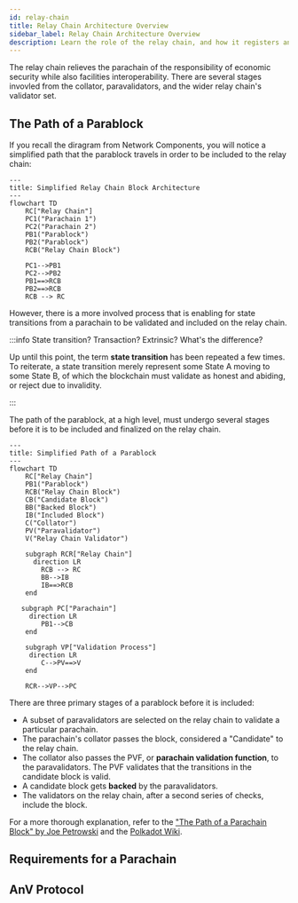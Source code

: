```yaml
---
id: relay-chain
title: Relay Chain Architecture Overview
sidebar_label: Relay Chain Architecture Overview
description: Learn the role of the relay chain, and how it registers and validates parachains.
---
```


The relay chain relieves the parachain of the responsibility of economic security while also facilities interoperability.  There are several stages invovled from the collator, paravalidators, and the wider relay chain's validator set.

## The Path of a Parablock

If you recall the diragram from Network Components, you will notice a simplified path that the parablock travels in order to be included to the relay chain:

```mermaid
---
title: Simplified Relay Chain Block Architecture
---
flowchart TD
    RC["Relay Chain"]
    PC1("Parachain 1")
    PC2("Parachain 2")
    PB1("Parablock")
    PB2("Parablock")
    RCB("Relay Chain Block")

    PC1-->PB1
    PC2-->PB2
    PB1==>RCB
    PB2==>RCB
    RCB --> RC

```

However, there is a more involved process that is enabling for state transitions from a parachain to be validated and included on the relay chain.

:::info State transition? Transaction? Extrinsic? What's the difference?

Up until this point, the term **state transition** has been repeated a few times.  To reiterate, a state transition merely represent some State A moving to some State B, of which the blockchain must validate as honest and abiding, or reject due to invalidity.

:::

The path of the parablock, at a high level, must undergo several stages before it is to be included and finalized on the relay chain.  

```mermaid
---
title: Simplified Path of a Parablock
---
flowchart TD
    RC["Relay Chain"]
    PB1("Parablock")
    RCB("Relay Chain Block")
    CB("Candidate Block")
    BB("Backed Block")
    IB("Included Block")
    C("Collator")
    PV("Paravalidator")
    V("Relay Chain Validator")

    subgraph RCR["Relay Chain"]
      direction LR
        RCB --> RC
        BB-->IB
        IB==>RCB
    end

   subgraph PC["Parachain"]
     direction LR
        PB1-->CB
    end

    subgraph VP["Validation Process"]
     direction LR
        C-->PV==>V
    end

    RCR-->VP-->PC

```

There are three primary stages of a parablock before it is included:

- A subset of paravalidators are selected on the relay chain to validate a particular parachain.
- The parachain's collator passes the block, considered a "Candidate" to the relay chain.
- The collator also passes the PVF, or **parachain validation function**, to the paravalidators.  The PVF validates that the transitions in the candidate block is valid.
- A candidate block gets **backed** by the paravalidators.
- The validators on the relay chain, after a second series of checks, include the block.

For a more thorough explanation, refer to the ["The Path of a Parachain Block" by Joe Petrowski](https://polkadot.network/blog/the-path-of-a-parachain-block) and the [Polkadot Wiki](https://wiki.polkadot.network/docs/learn-parachains-protocol).

## Requirements for a Parachain

## AnV Protocol